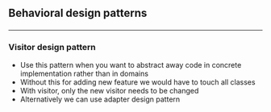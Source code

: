 ## Behavioral design patterns <hr />
### Visitor design pattern <br />
- Use this pattern when you want to abstract away code in concrete implementation rather than in domains
- Without this for adding new feature we would have to touch all classes
- With visitor, only the new visitor needs to be changed
- Alternatively we can use adapter design pattern
